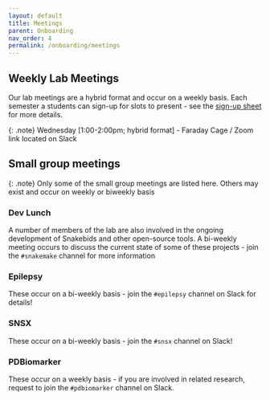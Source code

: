 ```yaml
---
layout: default
title: Meetings
parent: Onboarding
nav_order: 4
permalink: /onboarding/meetings
---
```


## Weekly Lab Meetings
Our lab meetings are a hybrid format and occur on a weekly basis. Each semester
a students can sign-up for slots to present - see the 
[sign-up sheet](https://docs.google.com/document/d/1mMbvAmGg6wLNA0_kVYFf8oz56_TGacEjkxovMrsUyQc/edit?usp=sharing) for more details.

{: .note}
Wednesday [1:00-2:00pm; hybrid format] - Faraday Cage / 
Zoom link located on Slack

## Small group meetings

{: .note}
Only some of the small group meetings are listed here. Others may exist and 
occur on weekly or biweekly basis

### Dev Lunch
A number of members of the lab are also involved in the ongoing development of
Snakebids and other open-source tools. A bi-weekly meeting occurs to discuss 
the current state of some of these projects - join the `#snakemake` channel for 
more information

### Epilepsy
These occur on a bi-weekly basis - join the `#epilepsy` channel on Slack for 
details!

### SNSX 
These occur on a bi-weekly basis - join the `#snsx` channel on Slack!

### PDBiomarker
These occur on a weekly basis - if you are involved in related research, request
to join the `#pdbiomarker` channel on Slack.
